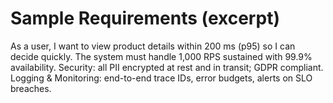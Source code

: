 # Sample Requirements (excerpt)

As a user, I want to view product details within 200 ms (p95) so I can decide quickly.
The system must handle 1,000 RPS sustained with 99.9% availability.
Security: all PII encrypted at rest and in transit; GDPR compliant.
Logging & Monitoring: end-to-end trace IDs, error budgets, alerts on SLO breaches.
